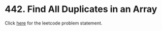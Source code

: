 # 442. Find All Duplicates in an Array

Click [here](https://leetcode.com/problems/find-all-duplicates-in-an-array/) for the leetcode problem statement.
